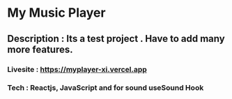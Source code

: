 # My Music Player
## Description :  Its a test project . Have to add many more features.

### Livesite : https://myplayer-xi.vercel.app
### Tech : Reactjs, JavaScript and for sound useSound Hook